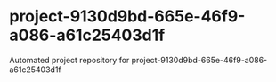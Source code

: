 # project-9130d9bd-665e-46f9-a086-a61c25403d1f
Automated project repository for project-9130d9bd-665e-46f9-a086-a61c25403d1f

